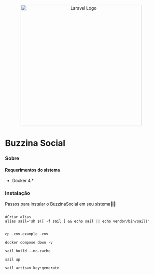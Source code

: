 <p align="center"><a href="https://laravel.com" target="_blank"><img src="https://raw.githubusercontent.com/laravel/art/master/logo-lockup/5%20SVG/2%20CMYK/1%20Full%20Color/laravel-logolockup-cmyk-red.svg" width="400" alt="Laravel Logo"></a></p>

# Buzzina Social

### Sobre

#### Requerimentos do sistema

- Docker 4.*

### Instalação

Passos para instalar o BuzzinaSocial em seu sistema🧑‍💻

```shell

#Criar alias
alias sail='sh $([ -f sail ] && echo sail || echo vendor/bin/sail)'


cp .env.example .env

docker compose down -v
 
sail build --no-cache
 
sail up

sail artisan key:generate



```




